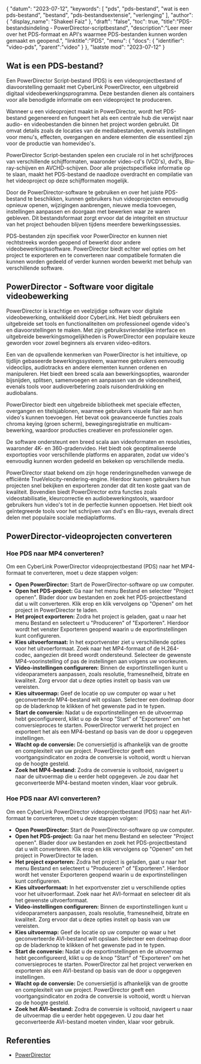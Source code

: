 {
"datum": "2023-07-12",
  "keywords": [
"pds",
"pds-bestand",
"wat is een pds-bestand",
"bestand",
"pds-bestandsextensie",
"verlenging"
],
  "author": {
"display_name": "Shakeel Faiz"
},
"draft": "false",
"toc": true,
"title":"PDS-bestandsindeling - PowerDirector-scriptbestand",
  "description":"Leer meer over het PDS-formaat en API's waarmee PDS-bestanden kunnen worden gemaakt en geopend.",
"linktitle":"PDS",
  "menu": {
    "docs": {
      "identifier": "video-pds",
"parent":"video"
}
},
"laatste mod": "2023-07-12"
}

## Wat is een PDS-bestand?

Een PowerDirector Script-bestand (PDS) is een videoprojectbestand of diavoorstelling gemaakt met CyberLink PowerDirector, een uitgebreid digitaal videobewerkingsprogramma. Deze bestanden dienen als containers voor alle benodigde informatie om een videoproject te produceren.

Wanneer u een videoproject maakt in PowerDirector, wordt het PDS-bestand gegenereerd en fungeert het als een centrale hub die verwijst naar audio- en videobestanden die binnen het project worden gebruikt. Dit omvat details zoals de locaties van de mediabestanden, evenals instellingen voor menu's, effecten, overgangen en andere elementen die essentieel zijn voor de productie van homevideo's.

PowerDirector Script-bestanden spelen een cruciale rol in het schrijfproces van verschillende schijfformaten, waaronder video-cd's (VCD's), dvd's, Blu-ray-schijven en AVCHD-schijven. Door alle projectspecifieke informatie op te slaan, maakt het PDS-bestand de naadloze overdracht en compilatie van het videoproject op deze schijfformaten mogelijk.

Door de PowerDirector-software te gebruiken en over het juiste PDS-bestand te beschikken, kunnen gebruikers hun videoprojecten eenvoudig opnieuw openen, wijzigingen aanbrengen, nieuwe media toevoegen, instellingen aanpassen en doorgaan met bewerken waar ze waren gebleven. Dit bestandsformaat zorgt ervoor dat de integriteit en structuur van het project behouden blijven tijdens meerdere bewerkingssessies.

PDS-bestanden zijn specifiek voor PowerDirector en kunnen niet rechtstreeks worden geopend of bewerkt door andere videobewerkingssoftware. PowerDirector biedt echter wel opties om het project te exporteren en te converteren naar compatibele formaten die kunnen worden gedeeld of verder kunnen worden bewerkt met behulp van verschillende software.

## PowerDirector - Software voor digitale videobewerking

PowerDirector is krachtige en veelzijdige software voor digitale videobewerking, ontwikkeld door CyberLink. Het biedt gebruikers een uitgebreide set tools en functionaliteiten om professioneel ogende video's en diavoorstellingen te maken. Met zijn gebruiksvriendelijke interface en uitgebreide bewerkingsmogelijkheden is PowerDirector een populaire keuze geworden voor zowel beginners als ervaren video-editors.

Een van de opvallende kenmerken van PowerDirector is het intuïtieve, op tijdlijn gebaseerde bewerkingssysteem, waarmee gebruikers eenvoudig videoclips, audiotracks en andere elementen kunnen ordenen en manipuleren. Het biedt een breed scala aan bewerkingsopties, waaronder bijsnijden, splitsen, samenvoegen en aanpassen van de videosnelheid, evenals tools voor audioverbetering zoals ruisonderdrukking en audiobalans.

PowerDirector biedt een uitgebreide bibliotheek met speciale effecten, overgangen en titelsjablonen, waarmee gebruikers visuele flair aan hun video's kunnen toevoegen. Het bevat ook geavanceerde functies zoals chroma keying (groen scherm), bewegingsregistratie en multicam-bewerking, waardoor producties creatiever en professioneler ogen.

De software ondersteunt een breed scala aan videoformaten en resoluties, waaronder 4K- en 360-gradenvideo. Het biedt ook geoptimaliseerde exportopties voor verschillende platforms en apparaten, zodat uw video's eenvoudig kunnen worden gedeeld en bekeken op verschillende media.

PowerDirector staat bekend om zijn hoge renderingsnelheden vanwege de efficiënte TrueVelocity-rendering-engine. Hierdoor kunnen gebruikers hun projecten snel bekijken en exporteren zonder dat dit ten koste gaat van de kwaliteit. Bovendien biedt PowerDirector extra functies zoals videostabilisatie, kleurcorrectie en audiobewerkingstools, waardoor gebruikers hun video's tot in de perfectie kunnen oppoetsen. Het biedt ook geïntegreerde tools voor het schrijven van dvd's en Blu-rays, evenals direct delen met populaire sociale mediaplatforms.

## PowerDirector-videoprojecten converteren

### Hoe PDS naar MP4 converteren?

Om een CyberLink PowerDirector videoprojectbestand (PDS) naar het MP4-formaat te converteren, moet u deze stappen volgen:

- **Open PowerDirector:** Start de PowerDirector-software op uw computer.
- **Open het PDS-project:** Ga naar het menu Bestand en selecteer "Project openen". Blader door uw bestanden en zoek het PDS-projectbestand dat u wilt converteren. Klik erop en klik vervolgens op "Openen" om het project in PowerDirector te laden.
- **Het project exporteren:** Zodra het project is geladen, gaat u naar het menu Bestand en selecteert u "Produceren" of "Exporteren". Hierdoor wordt het venster Exporteren geopend waarin u de exportinstellingen kunt configureren.
- **Kies uitvoerformaat:** In het exportvenster ziet u verschillende opties voor het uitvoerformaat. Zoek naar het MP4-formaat of de H.264-codec, aangezien dit breed wordt ondersteund. Selecteer de gewenste MP4-voorinstelling of pas de instellingen aan volgens uw voorkeuren.
- **Video-instellingen configureren:** Binnen de exportinstellingen kunt u videoparameters aanpassen, zoals resolutie, framesnelheid, bitrate en kwaliteit. Zorg ervoor dat u deze opties instelt op basis van uw vereisten.
- **Kies uitvoermap:** Geef de locatie op uw computer op waar u het geconverteerde MP4-bestand wilt opslaan. Selecteer een doelmap door op de bladerknop te klikken of het gewenste pad in te typen.
- **Start de conversie:** Nadat u de exportinstellingen en de uitvoermap hebt geconfigureerd, klikt u op de knop "Start" of "Exporteren" om het conversieproces te starten. PowerDirector verwerkt het project en exporteert het als een MP4-bestand op basis van de door u opgegeven instellingen.
- **Wacht op de conversie:** De conversietijd is afhankelijk van de grootte en complexiteit van uw project. PowerDirector geeft een voortgangsindicator en zodra de conversie is voltooid, wordt u hiervan op de hoogte gesteld.
- **Zoek het MP4-bestand:** Zodra de conversie is voltooid, navigeert u naar de uitvoermap die u eerder hebt opgegeven. Je zou daar het geconverteerde MP4-bestand moeten vinden, klaar voor gebruik.

### Hoe PDS naar AVI converteren?

Om een CyberLink PowerDirector videoprojectbestand (PDS) naar het AVI-formaat te converteren, moet u deze stappen volgen:

- **Open PowerDirector:** Start de PowerDirector-software op uw computer.
- **Open het PDS-project:** Ga naar het menu Bestand en selecteer "Project openen". Blader door uw bestanden en zoek het PDS-projectbestand dat u wilt converteren. Klik erop en klik vervolgens op "Openen" om het project in PowerDirector te laden.
- **Het project exporteren:** Zodra het project is geladen, gaat u naar het menu Bestand en selecteert u "Produceren" of "Exporteren". Hierdoor wordt het venster Exporteren geopend waarin u de exportinstellingen kunt configureren.
- **Kies uitvoerformaat:** In het exportvenster ziet u verschillende opties voor het uitvoerformaat. Zoek naar het AVI-formaat en selecteer dit als het gewenste uitvoerformaat.
- **Video-instellingen configureren:** Binnen de exportinstellingen kunt u videoparameters aanpassen, zoals resolutie, framesnelheid, bitrate en kwaliteit. Zorg ervoor dat u deze opties instelt op basis van uw vereisten.
- **Kies uitvoermap:** Geef de locatie op uw computer op waar u het geconverteerde AVI-bestand wilt opslaan. Selecteer een doelmap door op de bladerknop te klikken of het gewenste pad in te typen.
- **Start de conversie:** Nadat u de exportinstellingen en de uitvoermap hebt geconfigureerd, klikt u op de knop "Start" of "Exporteren" om het conversieproces te starten. PowerDirector zal het project verwerken en exporteren als een AVI-bestand op basis van de door u opgegeven instellingen.
- **Wacht op de conversie:** De conversietijd is afhankelijk van de grootte en complexiteit van uw project. PowerDirector geeft een voortgangsindicator en zodra de conversie is voltooid, wordt u hiervan op de hoogte gesteld.
- **Zoek het AVI-bestand:** Zodra de conversie is voltooid, navigeert u naar de uitvoermap die u eerder hebt opgegeven. U zou daar het geconverteerde AVI-bestand moeten vinden, klaar voor gebruik.
  

## Referenties
* [PowerDirector](https://en.wikipedia.org/wiki/PowerDirector)

